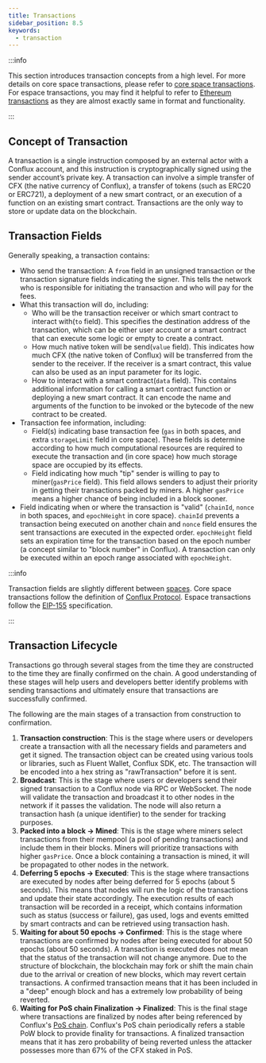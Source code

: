 ```yaml
---
title: Transactions
sidebar_position: 8.5
keywords:
  - transaction
---
```


:::info

This section introduces transaction concepts from a high level. For more details on core space transactions, please refer to [core space transactions](../../core/learn/core-space-basics/core-transactions.md). For espace transactions, you may find it helpful to refer to [Ethereum transactions](https://ethereum.org/developers/docs/transactions/) as they are almost exactly same in format and functionality.

:::

## Concept of Transaction

A transaction is a single instruction composed by an external actor with a Conflux account, and this instruction is cryptographically signed using the sender account’s private key. A transaction can involve a simple transfer of CFX (the native currency of Conflux), a transfer of tokens (such as ERC20 or ERC721), a deployment of a new smart contract, or an execution of a function on an existing smart contract. Transactions are the only way to store or update data on the blockchain.

## Transaction Fields

Generally speaking, a transaction contains:

- Who send the transaction: A `from` field in an unsigned transaction or the transaction signature fields indicating the signer. This tells the network who is responsible for initiating the transaction and who will pay for the fees.
- What this transaction will do, including:
  - Who will be the transaction receiver or which smart contract to interact with(`to` field). This specifies the destination address of the transaction, which can be either user account or a smart contract that can execute some logic or empty to create a contract.
  - How much native token will be send(`value` field). This indicates how much CFX (the native token of Conflux) will be transferred from the sender to the receiver. If the receiver is a smart contract, this value can also be used as an input parameter for its logic.
  - How to interact with a smart contract(`data` field). This contains additional information for calling a smart contract function or deploying a new smart contract. It can encode the name and arguments of the function to be invoked or the bytecode of the new contract to be created.
- Transaction fee information, including:
  - Field(s) indicating base transaction fee (`gas` in both spaces, and extra `storageLimit` field in core space). These fields is determine according to how much computational resources are required to execute the transaction and (in core space) how much storage space are occupied by its effects.
  - Field indicating how much "tip" sender is willing to pay to miner(`gasPrice` field). This field allows senders to adjust their priority in getting their transactions packed by miners. A higher `gasPrice` means a higher chance of being included in a block sooner.
- Field indicating when or where the transaction is "valid" (`chainId`, `nonce` in both spaces, and `epochHeight` in core space). `chainId` prevents a transaction being executed on another chain and `nonce` field ensures the sent transactions are executed in the expected order. `epochHeight` field sets an expiration time for the transaction based on the epoch number (a concept similar to "block number" in Conflux). A transaction can only be executed within an epoch range associated with `epochHeight`.

:::info

Transaction fields are slightly different between [spaces](./spaces.md). Core space transactions follow the definition of [Conflux Protocol](https://www.confluxnetwork.org/files/Conflux_Protocol_Specification.pdf). Espace transactions follow the [EIP-155](https://eips.ethereum.org/EIPS/eip-155) specification.

:::

## Transaction Lifecycle

Transactions go through several stages from the time they are constructed to the time they are finally confirmed on the chain. A good understanding of these stages will help users and developers better identify problems with sending transactions and ultimately ensure that transactions are successfully confirmed.

The following are the main stages of a transaction from construction to confirmation.

1. **Transaction construction**: This is the stage where users or developers create a transaction with all the necessary fields and parameters and get it signed. The transaction object can be created using various tools or libraries, such as Fluent Wallet, Conflux SDK, etc. The transaction will be encoded into a hex string as "rawTransaction" before it is sent. 
2. **Broadcast**: This is the stage where users or developers send their signed transaction to a Conflux node via RPC or WebSocket. The node will validate the transaction and broadcast it to other nodes in the network if it passes the validation. The node will also return a transaction hash (a unique identifier) to the sender for tracking purposes.
3. **Packed into a block -> Mined**: This is the stage where miners select transactions from their mempool (a pool of pending transactions) and include them in their blocks. Miners will prioritize transactions with higher `gasPrice`. Once a block containing a transaction is mined, it will be propagated to other nodes in the network.
4. **Deferring 5 epochs -> Executed**: This is the stage where transactions are executed by nodes after being deferred for 5 epochs (about 5 seconds). This means that nodes will run the logic of the transactions and update their state accordingly. The execution results of each transaction will be recorded in a receipt, which contains information such as status (success or failure), gas used, logs and events emitted by smart contracts and can be retrieved using transaction hash.
5. **Waiting for about 50 epochs -> Confirmed**: This is the stage where transactions are confirmed by nodes after being executed for about 50 epochs (about 50 seconds). A transaction is executed does not mean that the status of the transaction will not change anymore. Due to the structure of blockchain, the blockchain may fork or shift the main chain due to the arrival or creation of new blocks, which may revert certain transactions. A confirmed transaction means that it has been included in a "deep" enough block and has a extremely low probability of being reverted.
6. **Waiting for PoS chain Finalization -> Finalized**: This is the final stage where transactions are finalized by nodes after being referenced by Conflux's [PoS chain](./consensus-mechanisms/proof-of-stake/pos_overview.md). Conflux's PoS chain periodically refers a stable PoW block to provide finality for transactions. A finalized transaction means that it has zero probability of being reverted unless the attacker possesses more than 67% of the CFX staked in PoS.
